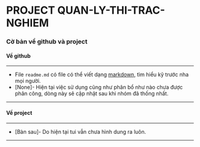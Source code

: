 # PROJECT QUAN-LY-THI-TRAC-NGHIEM
### Cờ bản về github và project
#### Về github
***
* File `readme.md` có file có thể viết dạng [markdown](https://guides.github.com/features/mastering-markdown/),
tìm hiểu kỹ trước nha mọi người.
* [None]- Hiện tại việc sử dụng cũng như phân bổ như nào chưa được phân công, dòng này sẽ cập nhật sau khi nhóm đã thống nhất.
***


#### Về project
***
* [Bàn sau]- Do hiện tại tui vẫn chưa hình dung ra luôn.
***
